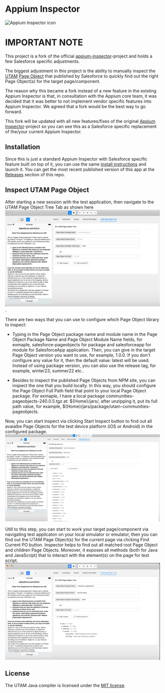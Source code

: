 # Appium Inspector

![Appium Inspector icon](./docs/icon.png)

# IMPORTANT NOTE

This project is a fork of the official [appium-inspector](https://github.com/appium/appium-inspector)-project and holds a few Salesforce specific adjustments.

The biggest adjustment in this project is the ability to manually inspect the [UTAM](https://utam.dev/) [Page Object](https://www.npmjs.com/package/salesforce-pageobjects) that published by Salesforce to quickly find out the right Page Object(s) for the target page/component.

The reason why this became a fork instead of a new feature in the existing Appium Inspector is that, in consultation with the Appium core team, it was decided that it was better to not implement vendor specific features into Appium Inspector. We agreed that a fork would be the best way to go forward.

This fork will be updated with all new features/fixes of the original [Appium Inspector](https://github.com/appium/appium-inspector)-project so you can see this as a Salesforce specific replacement of the/your current Appium Inspector.

## Installation

Since this is just a standard Appium Inspector with Salesforce specific feature built on top of it, you can use the same [install instructions](https://github.com/appium/appium-inspector#installation) and launch it.  You can get the most recent published version of this app at the [Releases](https://github.com/salesforce/appium-inspector-salesforce/releases/) section of this repo.

## Inspect UTAM Page Object

After starting a new session with the test application, then navigate to the UTAM Page Object Tree Tab as shown here ![screenshot](./docs/utam-pageobject-window.png).

There are two ways that you can use to configure which Page Object library to inspect:

* Typing in the Page Object package name and module name in the Page Object Package Name and Page Object Module Name fields, for exmaple, salesforce-pageobjects for package and salesforceapp for module for SalesforceApp application. Then, you can give in the target Page Object version you want to use, for example, 1.0.0. If you don't configure any value for it, then the default value: latest will be used. Instead of using package version, you can also use the release tag, for example, winter23, summer22 etc.. 

* Besides to inspect the published Page Objects from NPM site, you can inspect the one that you build locally. In this way, you should configure the Page Object Full Path field that point to your local Page Object package. For exmaple, I have a local package communities-pageobjects-240.0.5.tgz at: ${Home}/jars/, after unzipping it, put its full path value, for example, ${Home}/jars/package/utam-communities-pageobjects. 

Now, you can start inspect via clicking Start Inspect button to find out all avaialbe Page Objects for the test device platform (iOS or Android) in the configured package. ![screenshot](./docs/inspecting-result.png)

Utill to this step, you can start to work your target page/component via navigating test applicaton on your local simulator or emulator, then you can find out the UTAM Page Object(s) for the current page via clicking Find Current PO button. Inspector helps to find out all matched root Page Object and children Page Objects. Moreover, it exposes all methods (both for Java and JavaScript) that to interact with the element(s) on the page for test script. ![screenshot](./docs/inspecting-current.png)

## License
The UTAM Java compiler is licensed under the [MIT license](LICENSE).
